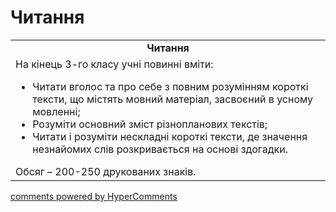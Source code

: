 <div id="hypercomments_widget" class="js-hypercomments-widget invisible"></div>

# Читання

<table>
  <tr>
    <td align="center"><b>Читання</b></td>
  </tr>
<td style="vertical-align:top !important;">
На кінець 3-го класу учні повинні вміти:
<ul>
<li>Читати вголос та про себе з повним розумінням короткі тексти, що містять мовний матеріал, засвоєний в усному мовленні;</li>
<li>Розуміти основний зміст різнопланових текстів;</li>
<li>Читати і розуміти нескладні короткі тексти, де значення незнайомих слів розкривається на основі здогадки.</li>
</ul>
Обсяг – 200-250 друкованих знаків.<br>
</td>
</table>

<div class="js-hypercomments-container">
    <a href="http://hypercomments.com" class="hc-link" title="comments widget">comments powered by HyperComments</a>
</div>
